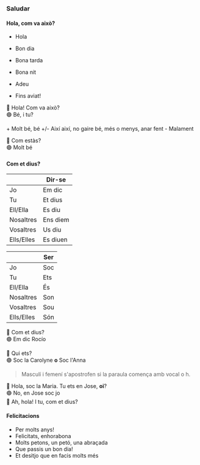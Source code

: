 ### Saludar

#### Hola, com va això?

- Hola
- Bon dia
- Bona tarda
- Bona nit

- Adeu
- Fins aviat!

🔵 Hola! Com va això?\
🟣 Bé, i tu?

\+ Molt bé, bé
\+/- Així així, no gaire bé, més o menys, anar fent
\- Malament

🔵 Com estàs?\
🟣 Molt bé

#### Com et dius?

|           |  Dir-se       |
|-----------|---------------|
| Jo        |   Em dic      |
| Tu        |   Et dius     |
| Ell/Ella  |   Es diu      |
| Nosaltres |   Ens diem    |
| Vosaltres |   Us diu      |
| Ells/Elles|   Es diuen    |

|           |  Ser  |
|-----------|-------|
| Jo        |   Soc |
| Tu        |   Ets |
| Ell/Ella  |   És  |
| Nosaltres |   Son |
| Vosaltres |   Sou |
| Ells/Elles|   Són |

🔵 Com et dius?\
🟣 Em dic Rocío

🔵 Qui ets?\
🟣 Soc la Carolyne **o** Soc l'Anna
> Masculí i femení s'apostrofen si la paraula comença amb vocal o h.

🔵 Hola, soc la Maria. Tu ets en Jose, **oi**?\
🟣 No, en Jose soc jo\
🔵 Ah, hola! I tu, com et dius?

#### Felicitacions

- Per molts anys!
- Felicitats, enhorabona
- Molts petons, un petó, una abraçada
- Que passis un bon dia!
- Et desitjo que en facis molts més

